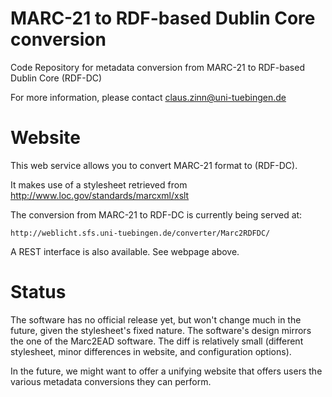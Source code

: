 # MARC-21 to RDF-based Dublin Core conversion

Code Repository for metadata conversion from MARC-21 to RDF-based Dublin Core (RDF-DC)

For more information, please contact claus.zinn@uni-tuebingen.de

# Website

This web service allows you to convert MARC-21 format to (RDF-DC).

It makes use of a stylesheet retrieved from http://www.loc.gov/standards/marcxml/xslt

The conversion from MARC-21 to RDF-DC is currently being served at:

```http://weblicht.sfs.uni-tuebingen.de/converter/Marc2RDFDC/ ```

A REST interface is also available. See webpage above.

# Status

The software has no official release yet, but won't change much in the future, given the
stylesheet's fixed nature.  The software's design mirrors the one of the Marc2EAD software. The
diff is relatively small (different stylesheet, minor differences in website, and configuration
options).

In the future, we might want to offer a unifying website that offers users the various metadata
conversions they can perform.






